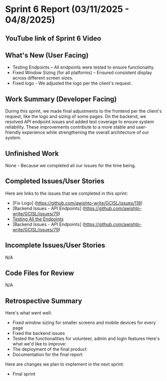 # Sprint 6 Report (03/11/2025 - 04/8/2025)
## YouTube link of Sprint 6 Video 


## What's New (User Facing)
* Testing Endpoints – All endpoints were tested to ensure functionality.
* Fixed Window Sizing (for all platforms) – Ensured consistent display across different screen sizes.
* Fixed logo - We adjusted the logo per the client's request.
## Work Summary (Developer Facing)
During this sprint, we made final adjustments to the frontend per the client's request, like the logo and sizing of some pages. On the backend, we resolved API endpoint issues and added test coverage to ensure system reliability. These improvements contribute to a more stable and user-friendly experience while strengthening the overall architecture of our system.
## Unfinished Work  
None - Because we completed all our issues for the time being.
## Completed Issues/User Stories  
Here are links to the issues that we completed in this sprint:
* [Fix Logo] (https://github.com/awishto-write/GCISL/issues/118)
* [Backend Issues - API Endpoints] (https://github.com/awishto-write/GCISL/issues/79)
* [Testing All the Endpoints](https://github.com/awishto-write/GCISL/issues/88)
* [Backend Issues - API Endpoints] (https://github.com/awishto-write/GCISL/issues/79)
## Incomplete Issues/User Stories
N/A
## Code Files for Review   
N/A
## Retrospective Summary
Here's what went well: 
 * Fixed window sizing for smaller screens and mobile devices for every page
 * Fixed the backend issues
 * Tested the functionalities for volunteer, admin and login features
Here's what we'd like to improve: 
  * The deployment of the final product
  * Documentation for the final report


Here are changes we plan to implement in the next sprint: 
  * Final sprint
